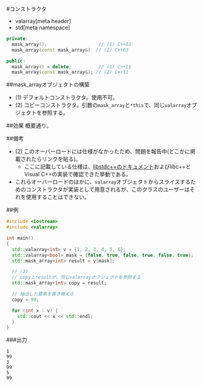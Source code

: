 #コンストラクタ
* valarray[meta header]
* std[meta namespace]

```cpp
private:
  mask_array();                   // (1) C++03
  mask_array(const mask_array&)  // (2) C++03

public:
  mask_array() = delete;          // (1) C++11
  mask_array(const mask_array&); // (2) C++11
```

##mask_arrayオブジェクトの構築
- (1) デフォルトコンストラクタ。使用不可。
- (2) コピーコンストラクタ。引数の`mask_array`と`*this`で、同じ`valarray`オブジェクトを参照する。


##効果
概要通り。


##備考
- (2) このオーバーロードには仕様がなかったため、問題を報告中(どこかに掲載されたらリンクを貼る)。
	- ここに記載している仕様は、[libstdc++のドキュメント](https://gcc.gnu.org/onlinedocs/libstdc++/libstdc++-html-USERS-4.3/a01096.html#a2405f53e113d910d909a8ea84132832)およびlibc++とVisual C++の実装で確認できた挙動である。
- これらオーバーロードのほかに、`valarray`オブジェクトからスライスするためのコンストラクタが実装として用意されるが、このクラスのユーザーはそれを使用することはできない。


##例
```cpp
#include <iostream>
#include <valarray>

int main()
{
  std::valarray<int> v = {1, 2, 3, 4, 5, 6};
  std::valarray<bool> mask = {false, true, false, true, false, true};
  std::mask_array<int> result = v[mask];

  // (2)
  // copyとresultが、同じvalarrayオブジェクトを参照する
  std::mask_array<int> copy = result;

  // 抽出した要素を書き換える
  copy = 99;

  for (int x : v) {
    std::cout << x << std::endl;
  }
}
```

###出力
```
1
99
3
99
5
99
```


